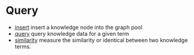 # Query



+ [insert](Query/insert.1) insert a knowledge node into the graph pool
+ [query](Query/query.1) query knowledge data for a given term
+ [similarity](Query/similarity.1) measure the similarity or identical between two knowledge terms.
